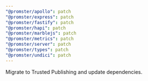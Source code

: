 ```yaml
---
"@promster/apollo": patch
"@promster/express": patch
"@promster/fastify": patch
"@promster/hapi": patch
"@promster/marblejs": patch
"@promster/metrics": patch
"@promster/server": patch
"@promster/types": patch
"@promster/undici": patch
---
```


Migrate to Trusted Publishing and update dependencies.

